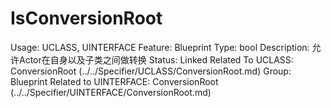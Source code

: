 # IsConversionRoot

Usage: UCLASS, UINTERFACE
Feature: Blueprint
Type: bool
Description: 允许Actor在自身以及子类之间做转换
Status: Linked
Related To UCLASS: ConversionRoot (../../Specifier/UCLASS/ConversionRoot.md)
Group: Blueprint
Related to UINTERFACE: ConversionRoot (../../Specifier/UINTERFACE/ConversionRoot.md)